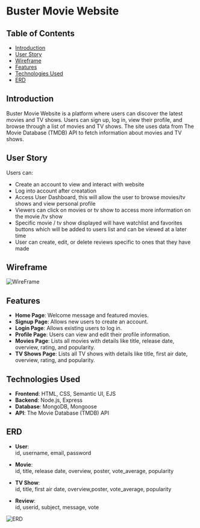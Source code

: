 # Buster Movie Website

## Table of Contents

- [Introduction](#introduction)
- [User Story](#user-story)
- [Wireframe](#wireframe)
- [Features](#features)
- [Technologies Used](#technologies-used)
- [ERD](#erd)

## Introduction

Buster Movie Website is a platform where users can discover the latest movies and TV shows. Users can sign up, log in, view their profile, and browse through a list of movies and TV shows. The site uses data from The Movie Database (TMDB) API to fetch information about movies and TV shows.

## User Story

Users can:

- Create an account to view and interact with website
- Log into account after creatation
- Access User Dashboard, this will allow the user to browse movies/tv shows and view personal profile
- Viewers can click on movies or tv show to access more information on the movie /tv show
- Specific movie / tv show displayed will have watchlist and favorites buttons which will be added to users list and can be viewed at a later time
- User can create, edit, or delete reviews specific to ones that they have made

## Wireframe

![WireFrame](/public/img/coral_wireframe.png)

## Features

- **Home Page**: Welcome message and featured movies.
- **Signup Page**: Allows new users to create an account.
- **Login Page**: Allows existing users to log in.
- **Profile Page**: Users can view and edit their profile information.
- **Movies Page**: Lists all movies with details like title, release date, overview, rating, and popularity.
- **TV Shows Page**: Lists all TV shows with details like title, first air date, overview, rating, and popularity.

## Technologies Used

- **Frontend**: HTML, CSS, Semantic UI, EJS
- **Backend**: Node.js, Express
- **Database**: MongoDB, Mongoose
- **API**: The Movie Database (TMDB) API

## ERD

- **User**:
  <br>id, username, email, password

- **Movie**:
  <br>id, title, release date, overview, poster, vote_average, popularity

- **TV Show**:
  <br>id, title, first air date, overview,poster, vote_average, popularity
- **Review**:
  <br>id, userid, subject, message, vote

![ERD](/public/img/coral_erd.png)
